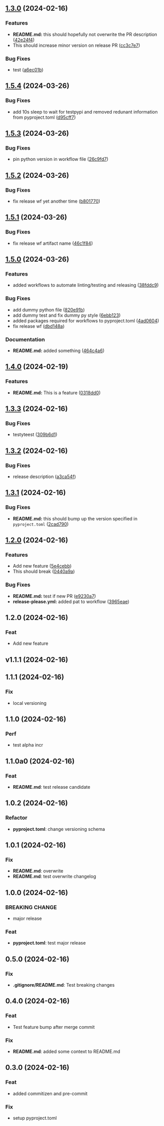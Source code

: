 ## [1.3.0](https://github.com/MaxDall/test-commitizen/compare/v1.2.0...v1.3.0) (2024-02-16)


### Features

* **README.md:** this should hopefully not overwrite the PR description ([42e24f4](https://github.com/MaxDall/test-commitizen/commit/42e24f405163c7bcb0f5ff0e8bbdd6e4ac401545))
* This should increase minor version on release PR ([cc3c7e7](https://github.com/MaxDall/test-commitizen/commit/cc3c7e71a8a3dfade30993f7cf0fb02504d77850))


### Bug Fixes

* test ([a6ec01b](https://github.com/MaxDall/test-commitizen/commit/a6ec01b69d0ca6dbf69da08ba3e1acb5094330cc))

## [1.5.4](https://github.com/MaxDall/test-commitizen/compare/v1.5.3...v1.5.4) (2024-03-26)


### Bug Fixes

* add 10s sleep to wait for testpypi and removed redunant information from pyproject.toml ([d95cff7](https://github.com/MaxDall/test-commitizen/commit/d95cff7c291a4fc47e75f2969011c477e719ee47))

## [1.5.3](https://github.com/MaxDall/test-commitizen/compare/v1.5.2...v1.5.3) (2024-03-26)


### Bug Fixes

* pin python version in workflow file ([26c9fd7](https://github.com/MaxDall/test-commitizen/commit/26c9fd76154b7a8a16f8d9af622980dba37f8779))

## [1.5.2](https://github.com/MaxDall/test-commitizen/compare/v1.5.1...v1.5.2) (2024-03-26)


### Bug Fixes

* fix release wf yet another time ([b801770](https://github.com/MaxDall/test-commitizen/commit/b80177042b5862b3e314c1c2d5674649f0a013f1))

## [1.5.1](https://github.com/MaxDall/test-commitizen/compare/v1.5.0...v1.5.1) (2024-03-26)


### Bug Fixes

* fix release wf artifact name ([46c1f84](https://github.com/MaxDall/test-commitizen/commit/46c1f84bdb7f492a3b9f9fdba1d13eab3db68f42))

## [1.5.0](https://github.com/MaxDall/test-commitizen/compare/v1.4.0...v1.5.0) (2024-03-26)


### Features

* added workflows to automate linting/testing and releasing ([38fddc9](https://github.com/MaxDall/test-commitizen/commit/38fddc9586d0b899daddf27f43924f9cc04d3764))


### Bug Fixes

* add dummy python file ([820e91b](https://github.com/MaxDall/test-commitizen/commit/820e91b436429997d893bde7763bea8ccae3d101))
* add dummy test and fix dummy py style ([6ebb123](https://github.com/MaxDall/test-commitizen/commit/6ebb123fda5558de431ef93fec6e5142ec9434ea))
* added packages required for workflows to pyproject.toml ([4ad0604](https://github.com/MaxDall/test-commitizen/commit/4ad06041f45f12882b2b4f26a448d6db128a972b))
* fix release wf ([dbd148a](https://github.com/MaxDall/test-commitizen/commit/dbd148a718ababe209f2c5195ce1784c4c489dd0))


### Documentation

* **README.md:** added something ([464c4a6](https://github.com/MaxDall/test-commitizen/commit/464c4a6433de4e55c1f9b3c3dd04ada465f3c55a))

## [1.4.0](https://github.com/MaxDall/test-commitizen/compare/v1.3.3...v1.4.0) (2024-02-19)


### Features

* **README.md:** This is a feature ([0318dd0](https://github.com/MaxDall/test-commitizen/commit/0318dd0d3c17d07cc7fffd69e72d6d2d045644a9))

## [1.3.3](https://github.com/MaxDall/test-commitizen/compare/v1.3.2...v1.3.3) (2024-02-16)


### Bug Fixes

* testyteest ([309b6d1](https://github.com/MaxDall/test-commitizen/commit/309b6d1a0dcd1a1842c888d252a27595d31eeef1))

## [1.3.2](https://github.com/MaxDall/test-commitizen/compare/v1.3.1...v1.3.2) (2024-02-16)


### Bug Fixes

* release description ([a3ca54f](https://github.com/MaxDall/test-commitizen/commit/a3ca54f899e15f8d8f454281765f382363292d6c))

## [1.3.1](https://github.com/MaxDall/test-commitizen/compare/v1.3.0...v1.3.1) (2024-02-16)


### Bug Fixes

* **README.md:** this should bump up the version specified in `pyproject.toml` ([2cad790](https://github.com/MaxDall/test-commitizen/commit/2cad790916d0d9e93cb686518bd860badee980de))

## [1.2.0](https://github.com/MaxDall/test-commitizen/compare/v1.1.1...v1.2.0) (2024-02-16)


### Features

* Add new feature ([5e4cebb](https://github.com/MaxDall/test-commitizen/commit/5e4cebbd9240e1e0c9b64996a95451a605d3b517))
* This should break ([0440a9a](https://github.com/MaxDall/test-commitizen/commit/0440a9a233612782eb830097f1a614a8b596fd08))


### Bug Fixes

* **README.md:** test if new PR ([e9230a7](https://github.com/MaxDall/test-commitizen/commit/e9230a7c9b60b030a93a6f586b5d4c44c3d039b1))
* **release-please.yml:** added pat to workflow ([3965eae](https://github.com/MaxDall/test-commitizen/commit/3965eae90291785c8acb40cb3d9001c6c3b53d47))

## 1.2.0 (2024-02-16)

### Feat

- Add new feature

## v1.1.1 (2024-02-16)

## 1.1.1 (2024-02-16)

### Fix

- local versioning

## 1.1.0 (2024-02-16)

### Perf

- test alpha incr

## 1.1.0a0 (2024-02-16)

### Feat

- **README.md**: test release candidate

## 1.0.2 (2024-02-16)

### Refactor

- **pyproject.toml**: change versioning schema

## 1.0.1 (2024-02-16)

### Fix

- **README.md**: overwrite
- **README.md**: test overwrite changelog

## 1.0.0 (2024-02-16)

### BREAKING CHANGE

- major release

### Feat

- **pyproject.toml**: test major release

## 0.5.0 (2024-02-16)

### Fix

- **.gitignore/README.md**: Test breaking changes

## 0.4.0 (2024-02-16)

### Feat

- Test feature bump after merge commit

### Fix

- **README.md**: added some context to README.md

## 0.3.0 (2024-02-16)

### Feat

- added commitizen and pre-commit

### Fix

- setup pyproject.toml
